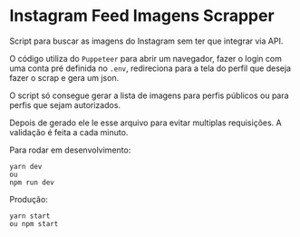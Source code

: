 # Instagram Feed Imagens Scrapper

Script para buscar as imagens do Instagram sem ter que integrar via API.

O código utiliza do ```Puppeteer``` para abrir um navegador, fazer o login com uma conta pré definida no ```.env```, redireciona para a tela do perfil que deseja fazer o scrap e gera um json.

O script só consegue gerar a lista de imagens para perfis públicos ou para perfis que sejam autorizados.

Depois de gerado ele le esse arquivo para evitar multiplas requisições. A validação é feita a cada minuto.

Para rodar em desenvolvimento:

```
yarn dev
ou
npm run dev
```

Produção:

```
yarn start
ou npm start
```